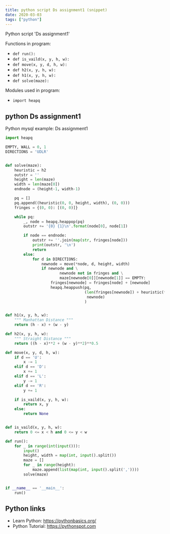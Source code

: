 ```yaml
---
title: python script Ds assignment1 (snippet)
date: 2020-03-03
tags: ["python"]
---
```

Python script 'Ds assignment1'

Functions in program: 
* `def run():`
* `def is_vaild(x, y, h, w):`
* `def move(x, y, d, h, w):`
* `def h2(x, y, h, w):`
* `def h1(x, y, h, w):`
* `def solve(maze):`

Modules used in program: 
* `import heapq`

## python Ds assignment1

Python mysql example: Ds assignment1

```python
import heapq

EMPTY, WALL = 0, 1
DIRECTIONS = 'UDLR'


def solve(maze):
    heuristic = h2
    outstr = ''
    height = len(maze)
    width = len(maze[0])
    endnode = (height-1, width-1)

    pq = []
    pq.append((heuristic(0, 0, height, width), (0, 0)))
    fringes = {(0, 0): [(0, 0)]}

    while pq:
        _, node = heapq.heappop(pq)
        outstr += '{0} {1}\n'.format(node[0], node[1])

        if node == endnode:
            outstr += ''.join(map(str, fringes[node]))
            print(outstr, '\n')
            return
        else:
            for d in DIRECTIONS:
                newnode = move(*node, d, height, width)
                if newnode and \
                        newnode not in fringes and \
                        maze[newnode[0]][newnode[1]] == EMPTY:
                    fringes[newnode] = fringes[node] + [newnode]
                    heapq.heappush(pq,
                                   (len(fringes[newnode]) + heuristic(*newnode, height, width),
                                    newnode)
                                   )


def h1(x, y, h, w):
    """ Manhattan Distance """
    return (h - x) + (w - y)

def h2(x, y, h, w):
    """ Straight Distance """
    return ((h - x)**2 + (w - y)**2)**0.5

def move(x, y, d, h, w):
    if d == 'U':
        x -= 1
    elif d == 'D':
        x += 1
    elif d == 'L':
        y -= 1
    elif d == 'R':
        y += 1

    if is_vaild(x, y, h, w):
        return x, y
    else:
        return None


def is_vaild(x, y, h, w):
    return 0 <= x < h and 0 <= y < w

def run():
    for _ in range(int(input())):
        input()
        height, width = map(int, input().split())
        maze = []
        for _ in range(height):
            maze.append(list(map(int, input().split(','))))
        solve(maze)


if __name__ == '__main__':
    run()

```

## Python links

- Learn Python: https://pythonbasics.org/
- Python Tutorial: https://pythonspot.com
